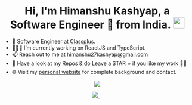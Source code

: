 <!--
**iamhiman/iamhiman** is a ✨ _special_ ✨ repository because its `README.md` (this file) appears on your GitHub profile.
-->

<h1 align="center">Hi, I'm Himanshu Kashyap, a Software Engineer 🚀 from India. <img src="https://user-images.githubusercontent.com/23083986/109312038-8d752d80-786c-11eb-895f-cfd5a04bf6f9.gif" width="30" /></h1>
<!-- 
<img align="right" src="https://user-images.githubusercontent.com/23083986/109315655-c8796000-7870-11eb-91b6-436fd7708f2e.gif" width="35%" /> -->

- 🔭 Software Engineer at [Classplus](https://www.linkedin.com/company/classplus/).
- 👨🏽‍💻  I’m currently working on ReactJS and TypeScript.
- 📫 Reach out to me at <a href="mailto:himanshu27kashyap@gmail.com" target="_blank">himanshu27kashyap@gmail.com</a>
- :file_folder: Have a look at my Repos & do Leave a STAR :star: if you like my work :man_technologist:
- 🌐 Visit my [personal website](https://www.himankash.com/) for complete background and contact.
<!--- 👨‍💻 All of my projects are available at <a href="https://github.com/iamhiman" target="_blank">https://github.com/iamhiman</a>-->
<!--- ⚡ Fun Fact: I can talk 24/7 about Geo-Politics.-->

<p align="center">
  <img src="https://github-readme-stats.vercel.app/api/top-langs/?username=iamhiman&layout=compact&count_private=true&langs_count=10">
</p>  

<p align='center'>
  <a href="https://www.linkedin.com/in/himankash/">
    <img src="https://img.shields.io/badge/linkedin-%230077B5.svg?&style=for-the-badge&logo=linkedin&logoColor=white" />
  </a>&nbsp;&nbsp; 
</p>

<!--
<table>
  <tr>
    <td> <img src="https://github-readme-stats.vercel.app/api?username=iamhiman&count_private=true&show_icons=true&hide_border=true"> </td>
    <td>  <img src="https://github-readme-stats.vercel.app/api/top-langs/?username=iamhiman&layout=compact&hide_border=true"> </td>
  </tr>
</table>
-->
